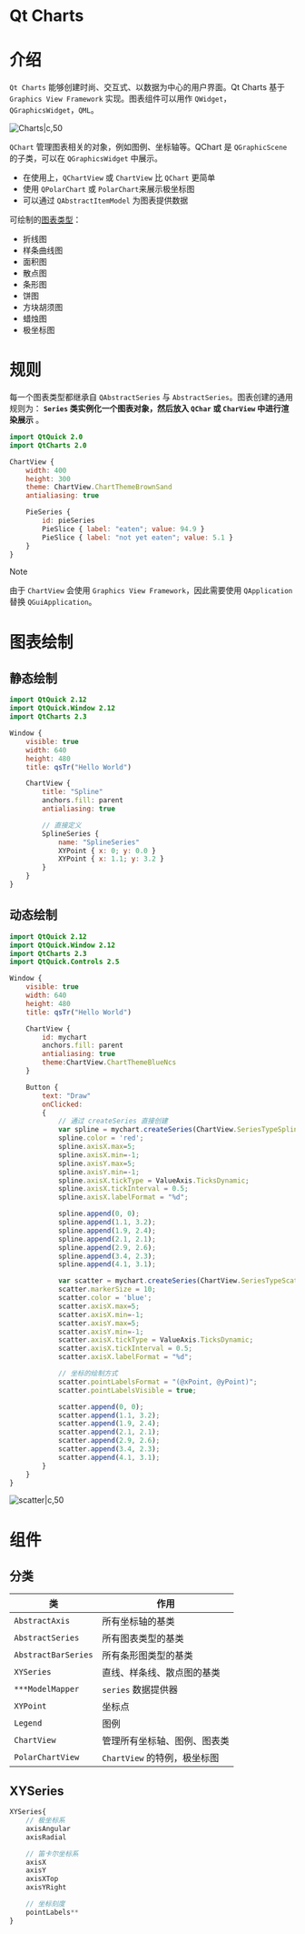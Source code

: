 # Qt Charts

# 介绍

`Qt Charts` 能够创建时尚、交互式、以数据为中心的用户界面。Qt Charts 基于 `Graphics View Framework` 实现。图表组件可以用作 `QWidget`，`QGraphicsWidget`，`QML`。

![Charts|c,50](../../image/qt/qtcharts.png)

`QChart` 管理图表相关的对象，例如图例、坐标轴等。QChart 是 `QGraphicScene` 的子类，可以在 `QGraphicsWidget` 中展示。
- 在使用上，`QChartView` 或 `ChartView` 比 `QChart` 更简单
- 使用 `QPolarChart` 或 `PolarChart`来展示极坐标图
- 可以通过 `QAbstractItemModel` 为图表提供数据

可绘制的[图表类型](https://blog.csdn.net/qq21497936/article/details/106528645)：
- 折线图
- 样条曲线图
- 面积图
- 散点图
- 条形图
- 饼图
- 方块胡须图
- 蜡烛图
- 极坐标图

# 规则


每一个图表类型都继承自 `QAbstractSeries` 与 `AbstractSeries`。图表创建的通用规则为： **`Series` 类实例化一个图表对象，然后放入 `QChar` 或 `CharView` 中进行渲染展示** 。


```qml
import QtQuick 2.0
import QtCharts 2.0

ChartView {
    width: 400
    height: 300
    theme: ChartView.ChartThemeBrownSand
    antialiasing: true

    PieSeries {
        id: pieSeries
        PieSlice { label: "eaten"; value: 94.9 }
        PieSlice { label: "not yet eaten"; value: 5.1 }
    }
}
```

> [!note]
> 由于 `ChartView` 会使用 `Graphics View Framework`，因此需要使用 `QApplication` 替换 `QGuiApplication`。


# 图表绘制

## 静态绘制

```qml
import QtQuick 2.12
import QtQuick.Window 2.12
import QtCharts 2.3

Window {
    visible: true
    width: 640
    height: 480
    title: qsTr("Hello World")

    ChartView {
        title: "Spline"
        anchors.fill: parent
        antialiasing: true

        // 直接定义
        SplineSeries {
            name: "SplineSeries"
            XYPoint { x: 0; y: 0.0 }
            XYPoint { x: 1.1; y: 3.2 }
        }
    }
}
```

## 动态绘制

```qml
import QtQuick 2.12
import QtQuick.Window 2.12
import QtCharts 2.3
import QtQuick.Controls 2.5

Window {
    visible: true
    width: 640
    height: 480
    title: qsTr("Hello World")

    ChartView {
        id: mychart
        anchors.fill: parent
        antialiasing: true
        theme:ChartView.ChartThemeBlueNcs
    }

    Button {
        text: "Draw"
        onClicked:
        {
            // 通过 createSeries 直接创建
            var spline = mychart.createSeries(ChartView.SeriesTypeSpline, "曲线");
            spline.color = 'red';
            spline.axisX.max=5;
            spline.axisX.min=-1;
            spline.axisY.max=5;
            spline.axisY.min=-1;
            spline.axisX.tickType = ValueAxis.TicksDynamic;
            spline.axisX.tickInterval = 0.5;
            spline.axisX.labelFormat = "%d";

            spline.append(0, 0);
            spline.append(1.1, 3.2);
            spline.append(1.9, 2.4);
            spline.append(2.1, 2.1);
            spline.append(2.9, 2.6);
            spline.append(3.4, 2.3);
            spline.append(4.1, 3.1);

            var scatter = mychart.createSeries(ChartView.SeriesTypeScatter, "散点");
            scatter.markerSize = 10;
            scatter.color = 'blue';
            scatter.axisX.max=5;
            scatter.axisX.min=-1;
            scatter.axisY.max=5;
            scatter.axisY.min=-1;
            scatter.axisX.tickType = ValueAxis.TicksDynamic;
            scatter.axisX.tickInterval = 0.5;
            scatter.axisX.labelFormat = "%d";

            // 坐标的绘制方式
            scatter.pointLabelsFormat = "(@xPoint, @yPoint)";
            scatter.pointLabelsVisible = true;

            scatter.append(0, 0);
            scatter.append(1.1, 3.2);
            scatter.append(1.9, 2.4);
            scatter.append(2.1, 2.1);
            scatter.append(2.9, 2.6);
            scatter.append(3.4, 2.3);
            scatter.append(4.1, 3.1);
        }
    }
}
```

![scatter|c,50](../../image/qt/scatter.png)

# 组件

## 分类

| 类                  | 作用                         |
| ------------------- | ---------------------------- |
| `AbstractAxis`      | 所有坐标轴的基类             |
| `AbstractSeries`    | 所有图表类型的基类           |
| `AbstractBarSeries` | 所有条形图类型的基类         |
| `XYSeries`          | 直线、样条线、散点图的基类   |
| `***ModelMapper`    | `series` 数据提供器          |
| `XYPoint`           | 坐标点                       |
| `Legend`            | 图例                         |
| `ChartView`         | 管理所有坐标轴、图例、图表类 |
| `PolarChartView`    | `ChartView` 的特例，极坐标图 |

## XYSeries

```qml
XYSeries{
    // 极坐标系
    axisAngular
    axisRadial

    // 笛卡尔坐标系
    axisX
    axisY
    axisXTop
    axisYRight

    // 坐标刻度
    pointLabels**
}
```